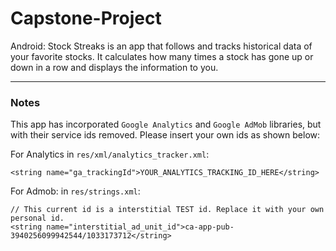 # Capstone-Project
Android: Stock Streaks is an app that follows and tracks historical data of your favorite stocks. It calculates how many times a stock has gone up or down in a row and displays the information to you.

---
### Notes
This app has incorporated `Google Analytics` and `Google AdMob` libraries, but with their service ids removed.
Please insert your own ids as shown below:

For Analytics in `res/xml/analytics_tracker.xml`:

    <string name="ga_trackingId">YOUR_ANALYTICS_TRACKING_ID_HERE</string>
    
For Admob: in `res/strings.xml`:

    // This current id is a interstitial TEST id. Replace it with your own personal id.
    <string name="interstitial_ad_unit_id">ca-app-pub-3940256099942544/1033173712</string>
